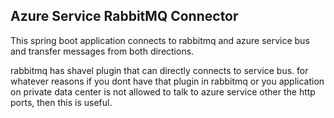 ## Azure Service RabbitMQ Connector

This spring boot application connects to rabbitmq and azure service bus and transfer messages from both directions. 

rabbitmq has shavel plugin that can directly connects to service bus. for whatever reasons if you dont have that plugin in rabbitmq or you application on private data center is not allowed to talk to azure service other the http ports, then this is useful.